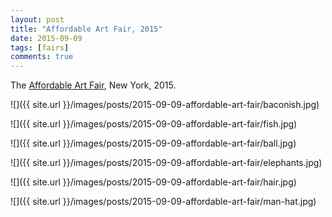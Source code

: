 ```yaml
---
layout: post
title: "Affordable Art Fair, 2015"
date: 2015-09-09
tags: [fairs]
comments: true
---
```

The [Affordable Art Fair](http://affordableartfair.com/newyork), New York, 2015.

![]({{ site.url }}/images/posts/2015-09-09-affordable-art-fair/baconish.jpg)

![]({{ site.url }}/images/posts/2015-09-09-affordable-art-fair/fish.jpg)

![]({{ site.url }}/images/posts/2015-09-09-affordable-art-fair/ball.jpg)

![]({{ site.url }}/images/posts/2015-09-09-affordable-art-fair/elephants.jpg)

![]({{ site.url }}/images/posts/2015-09-09-affordable-art-fair/hair.jpg)

![]({{ site.url }}/images/posts/2015-09-09-affordable-art-fair/man-hat.jpg)

